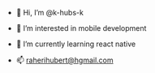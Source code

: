 - 👋 Hi, I’m @k-hubs-k
- 👀 I’m interested in mobile development
- 🌱 I’m currently learning react native

- 📫 raherihubert@hgmail.com

<!---
k-hubs-k/k-hubs-k is a ✨ special ✨ repository because its `README.md` (this file) appears on your GitHub profile.
You can click the Preview link to take a look at your changes.
--->
